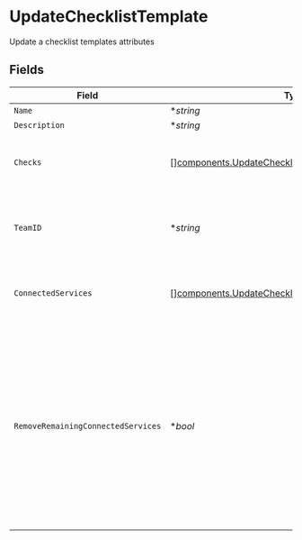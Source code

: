 # UpdateChecklistTemplate

Update a checklist templates attributes


## Fields

| Field                                                                                                                                                                                      | Type                                                                                                                                                                                       | Required                                                                                                                                                                                   | Description                                                                                                                                                                                |
| ------------------------------------------------------------------------------------------------------------------------------------------------------------------------------------------ | ------------------------------------------------------------------------------------------------------------------------------------------------------------------------------------------ | ------------------------------------------------------------------------------------------------------------------------------------------------------------------------------------------ | ------------------------------------------------------------------------------------------------------------------------------------------------------------------------------------------ |
| `Name`                                                                                                                                                                                     | **string*                                                                                                                                                                                  | :heavy_minus_sign:                                                                                                                                                                         | N/A                                                                                                                                                                                        |
| `Description`                                                                                                                                                                              | **string*                                                                                                                                                                                  | :heavy_minus_sign:                                                                                                                                                                         | N/A                                                                                                                                                                                        |
| `Checks`                                                                                                                                                                                   | [][components.UpdateChecklistTemplateCheck](../../models/components/updatechecklisttemplatecheck.md)                                                                                       | :heavy_minus_sign:                                                                                                                                                                         | An array of checks for the checklist template                                                                                                                                              |
| `TeamID`                                                                                                                                                                                   | **string*                                                                                                                                                                                  | :heavy_minus_sign:                                                                                                                                                                         | The ID of the Team that owns the checklist template                                                                                                                                        |
| `ConnectedServices`                                                                                                                                                                        | [][components.UpdateChecklistTemplateConnectedService](../../models/components/updatechecklisttemplateconnectedservice.md)                                                                 | :heavy_minus_sign:                                                                                                                                                                         | Array of service IDs to attach checklist template to                                                                                                                                       |
| `RemoveRemainingConnectedServices`                                                                                                                                                         | **bool*                                                                                                                                                                                    | :heavy_minus_sign:                                                                                                                                                                         | If set to true, any services tagged on the checklist that are not included in the given array will be removed. Set this to true if you want to do a replacement operation for the services |